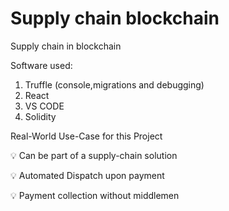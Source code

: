 # Supply chain blockchain
Supply chain in blockchain

Software used:
1) Truffle (console,migrations and debugging)
2) React
3) VS CODE
4) Solidity

Real-World Use-Case for this Project

💡 Can be part of a supply-chain solution

💡 Automated Dispatch upon payment

💡 Payment collection without middlemen
